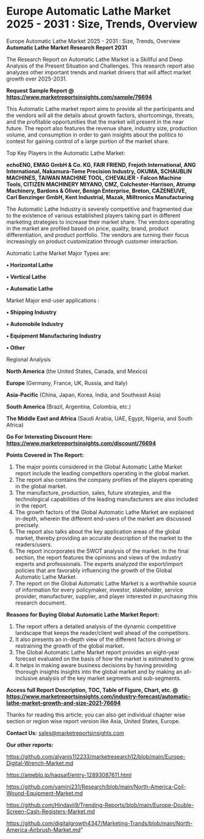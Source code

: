 # Europe Automatic Lathe Market 2025 - 2031 : Size, Trends, Overview
Europe Automatic Lathe Market 2025 - 2031 : Size, Trends, Overview
<strong>Automatic Lathe Market Research Report 2031</strong>

The Research Report on Automatic Lathe Market is a Skillful and Deep Analysis of the Present Situation and Challenges. This research report also analyzes other important trends and market drivers that will affect market growth over 2025-2031.

<strong>Request Sample Report @ <a href=https://www.marketreportsinsights.com/sample/76694>https://www.marketreportsinsights.com/sample/76694</a></strong>

This Automatic Lathe market report aims to provide all the participants and the vendors will all the details about growth factors, shortcomings, threats, and the profitable opportunities that the market will present in the near future. The report also features the revenue share, industry size, production volume, and consumption in order to gain insights about the politics to contest for gaining control of a large portion of the market share.

Top Key Players in the Automatic Lathe Market:

<strong>echoENG, EMAG GmbH & Co. KG, FAIR FRIEND, Frejoth International, ANG International, Nakamura-Tome Precision Industry, OKUMA, SCHAUBLIN MACHINES, TAIWAN MACHINE TOOL, CHEVALIER - Falcon Machine Tools, CITIZEN MACHINERY MIYANO, CMZ, Colchester-Harrison, Atrump Machinery, Bardons & Oliver, Benign Enterprise, Breton, CAZENEUVE, Carl Benzinger GmbH, Kent Industrial, Mazak, Milltronics Manufacturing</strong>

The Automatic Lathe Industry is severely competitive and fragmented due to the existence of various established players taking part in different marketing strategies to increase their market share. The vendors operating in the market are profiled based on price, quality, brand, product differentiation, and product portfolio. The vendors are turning their focus increasingly on product customization through customer interaction.

Automatic Lathe Market Major Types are:

<strong>• Horizontal Lathe

• Vertical Lathe

• Automatic Lathe</strong>

Market Major end-user applications :

<strong>• Shipping Industry

• Automobile Industry

• Equipment Manufacturing Industry

• Other</strong>

Regional Analysis

</u><strong><b>North America</b></strong> (the United States, Canada, and Mexico)

<strong><b>Europe </b></strong>(Germany, France, UK, Russia, and Italy)

<strong><b>Asia-Pacific</b></strong> (China, Japan, Korea, India, and Southeast Asia)

<strong><b>South America</b></strong> (Brazil, Argentina, Colombia, etc.)

<strong><b>The Middle East and Africa</b></strong> (Saudi Arabia, UAE, Egypt, Nigeria, and South Africa)

<strong>Go For Interesting Discount Here: <a href=https://www.marketreportsinsights.com/discount/76694>https://www.marketreportsinsights.com/discount/76694</a></strong>

<strong>Points Covered in The Report:</strong>
<ol>
  <li>The major points considered in the Global Automatic Lathe Market report include the leading competitors operating in the global market.</li>
  <li>The report also contains the company profiles of the players operating in the global market.</li>
  <li>The manufacture, production, sales, future strategies, and the technological capabilities of the leading manufacturers are also included in the report.</li>
  <li>The growth factors of the Global Automatic Lathe Market are explained in-depth, wherein the different end-users of the market are discussed precisely.</li>
  <li>The report also talks about the key application areas of the global market, thereby providing an accurate description of the market to the readers/users.</li>
  <li>The report incorporates the SWOT analysis of the market. In the final section, the report features the opinions and views of the industry experts and professionals. The experts analyzed the export/import policies that are favorably influencing the growth of the Global Automatic Lathe Market.</li>
  <li>The report on the Global Automatic Lathe Market is a worthwhile source of information for every policymaker, investor, stakeholder, service provider, manufacturer, supplier, and player interested in purchasing this research document.</li>
</ol>
<strong>Reasons for Buying Global Automatic Lathe Market Report:</strong>

<ol>
  <li>The report offers a detailed analysis of the dynamic competitive landscape that keeps the reader/client well ahead of the competitors.</li>
  <li>It also presents an in-depth view of the different factors driving or restraining the growth of the global market.</li>
  <li>The Global Automatic Lathe Market report provides an eight-year forecast evaluated on the basis of how the market is estimated to grow.</li>
  <li>It helps in making aware business decisions by having providing thorough insights insights into the global market and by making an all-inclusive analysis of the key market segments and sub-segments.</li>
</ol>
<strong>Access full Report Description, TOC, Table of Figure, Chart, etc. @ <a href=https://www.marketreportsinsights.com/industry-forecast/automatic-lathe-market-growth-and-size-2021-76694>https://www.marketreportsinsights.com/industry-forecast/automatic-lathe-market-growth-and-size-2021-76694</a></strong>


Thanks for reading this article; you can also get individual chapter wise section or region wise report version like Asia, United States, Europe.

<strong>Contact Us:</strong>
sales@marketreportsinsights.com

<strong>Our other reports:</strong>

<a href=https://github.com/alyanis112233/marketresearch12/blob/main/Europe-Digital-Wrench-Market.md>https://github.com/alyanis112233/marketresearch12/blob/main/Europe-Digital-Wrench-Market.md</a>

<a href=https://ameblo.jp/haqsaif/entry-12893087611.html>https://ameblo.jp/haqsaif/entry-12893087611.html</a>

<a href=https://github.com/yamini231/Research/blob/main/North-America-Coil-Wound-Equipment-Market.md>https://github.com/yamini231/Research/blob/main/North-America-Coil-Wound-Equipment-Market.md</a>

<a href=https://github.com/Hindavii9/Trending-Reports/blob/main/Europe-Double-Screen-Cash-Registers-Market.md>https://github.com/Hindavii9/Trending-Reports/blob/main/Europe-Double-Screen-Cash-Registers-Market.md</a>

<a href=https://github.com/digitalgrowth4347/Marketing-Trands/blob/main/North-America-Airbrush-Market.md>https://github.com/digitalgrowth4347/Marketing-Trands/blob/main/North-America-Airbrush-Market.md</a>"

